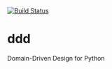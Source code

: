 [![Build Status](https://travis-ci.com/pristupa/ddd.svg?branch=master)](https://travis-ci.com/pristupa/ddd)

# ddd
Domain-Driven Design for Python
